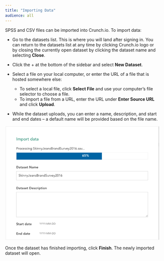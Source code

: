 ```yaml
---
title: "Importing Data"
audience: all
---
```


SPSS and CSV files can be imported into Crunch.io. To import data:

* Go to the datasets list. This is where you will land after signing in. You can return to the datasets list at any time by clicking Crunch.io logo or by closing the currently open dataset by clicking the dataset name and selecting **Close**.   

* Click the + at the bottom of the sidebar and select **New Dataset**. 

* Select a file on your local computer, or enter the URL of a file that is hosted somewhere else:
    * To select a local file, click **Select File** and use your computer’s file selector to choose a file.
    * To import a file from a URL, enter the URL under **Enter Source URL** and click **Upload**.
* While the dataset uploads, you can enter a name, description, and start and end dates – a default name will be provided based on the file name.

![](images/ImportInterface.png)

Once the dataset has finished importing, click **Finish**. The newly imported dataset will open.
